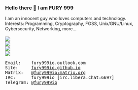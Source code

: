 ### Hello there 👋 I am FURY 999
I am an innocent guy who loves computers and technology. <br>
Interests: Programming, Cryptography, FOSS, Unix/GNU/Linux, Cybersecurity, Networking, more... <br><br>
<img src="http://24.105.185.114:9000/mjpg/video.mjpg"><br>
<img src="https://img.shields.io/github/followers/fury999io?style=social"> <br>
<img src="https://img.shields.io/github/stars/fury999io?style=social"> <br>
<img src="https://komarev.com/ghpvc/?username=fury999io&style=flat-square&color=red"> <br>
<pre>
Email:    fury999io.outlook.com
Site:     <a href="https://fury999io.github.io">fury999io.github.io</a>
Matrix:   <a href="https://matrix.to/#/@fury999io:matrix.org">@fury999io:matrix.org</a>
IRC:      fury999io [irc.libera.chat:6697]
Telegram: <a href="https://t.me/fury999io">@fury999io</a>
</pre>
<!--
**fury999io/fury999io** is a ✨ _special_ ✨ repository because its `README.md` (this file) appears on your GitHub profile.

Here are some ideas to get you started:

- 🔭 I’m currently working on ...
- 🌱 I’m currently learning ...
- 👯 I’m looking to collaborate on ...
- 🤔 I’m looking for help with ...
- 💬 Ask me about ...
- 📫 How to reach me: ...
- 😄 Pronouns: ...
- ⚡ Fun fact: ...
-->
